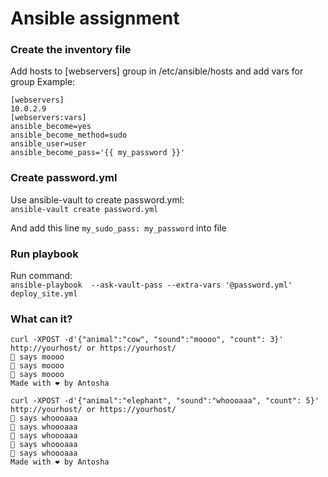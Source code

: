 # Ansible assignment
### Create the inventory file
Add hosts to [webservers] group in /etc/ansible/hosts and add vars for group
Example:
```
[webservers]
10.0.2.9
[webservers:vars]
ansible_become=yes
ansible_become_method=sudo
ansible_user=user
ansible_become_pass='{{ my_password }}'
```
### Create password.yml 
Use ansible-vault to create password.yml:  
```ansible-vault create password.yml```

And add this line ```my_sudo_pass: my_password``` into file


### Run playbook
Run command:  
```ansible-playbook  --ask-vault-pass --extra-vars '@password.yml' deploy_site.yml```



### What can it?

```
curl -XPOST -d'{"animal":"cow", "sound":"moooo", "count": 3}' http://yourhost/ or https://yourhost/
🐄 says moooo
🐄 says moooo
🐄 says moooo
Made with ❤️ by Antosha

curl -XPOST -d'{"animal":"elephant", "sound":"whoooaaa", "count": 5}' http://yourhost/ or https://yourhost/
🐘 says whoooaaa
🐘 says whoooaaa
🐘 says whoooaaa
🐘 says whoooaaa
🐘 says whoooaaa
Made with ❤️ by Antosha
```